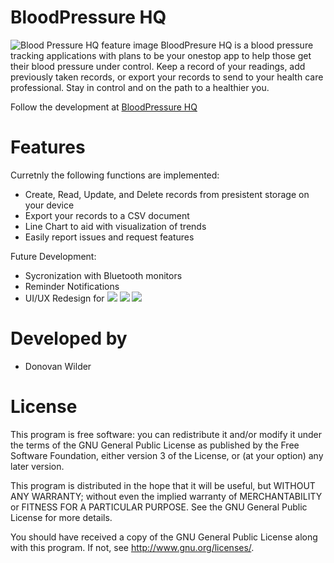 # BloodPressure HQ
![Blood Pressure HQ feature image](https://donovanwilder.com/wp-content/uploads/2023/10/featured_image.png)
BloodPresure HQ is a blood pressure tracking applications with plans to be your onestop app to help those get their blood pressure under control. 
Keep a record of your readings, add previously taken records, or export your records to send to your health care professional. Stay in control and on the path to a healthier you.

Follow the development at [BloodPressure HQ](https://donovanwilder.com/bloodpressurehq)

# Features
Curretnly the following functions are implemented:
- Create, Read, Update, and Delete records from presistent storage on your device
- Export your records to a CSV document
- Line Chart to aid with visualization of trends
- Easily report issues and request features

Future Development:
- Sycronization with Bluetooth monitors
- Reminder Notifications
- UI/UX Redesign for 
![](https://donovanwilder.com/wp-content/uploads/2023/10/Screenshot_20231013_010144_BloodPressureHQ.jpg) ![](https://donovanwilder.com/wp-content/uploads/2023/10/Screenshot_20231013_010152_BloodPressureHQ.jpg) ![](https://donovanwilder.com/wp-content/uploads/2023/10/Screenshot_20231013_011912_BloodPressureHQ.jpg)

# Developed by 
- Donovan Wilder

# License

This program is free software: you can redistribute it and/or modify
it under the terms of the GNU General Public License as published by
the Free Software Foundation, either version 3 of the License, or
(at your option) any later version.

This program is distributed in the hope that it will be useful,
but WITHOUT ANY WARRANTY; without even the implied warranty of
MERCHANTABILITY or FITNESS FOR A PARTICULAR PURPOSE.  See the
GNU General Public License for more details.

You should have received a copy of the GNU General Public License
along with this program.  If not, see <http://www.gnu.org/licenses/>.
